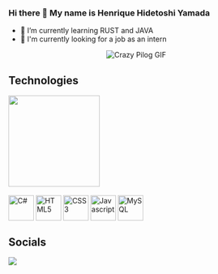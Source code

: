 ### Hi there 👋 My name is Henrique Hidetoshi Yamada

- 🌱 I’m currently learning RUST and JAVA
- 🔭 I'm currently looking for a job as an intern

<div align="center">
  <img alt="Crazy Pilog GIF" src="https://pipe.miroware.io/60a47afdab37f801c2e52bb1/profile/Pilot.gif">
</div>

## Technologies

<div>
  <a href="https://github.com/HenriqueY-NIXD"></a>
  <img height="180em" src="https://github-readme-stats.vercel.app/api?username=HenriqueY-NIXD&show_icons=true&theme=synthwave&include_all_commits=true&count_private=true">
  <!--<img height="180em" src="https://github-readme-stats.vercel.app/api/top-langs/?username=HenriqueY-NIXD&layout=compact&langs_count=16">-->
</div>

<div style="display:inline_block"><br>
  <img align="center" alt="C#" height="50" width="50" src="https://cdn.jsdelivr.net/gh/devicons/devicon/icons/csharp/csharp-original.svg" />
  <img align="center" alt="HTML5" height="50" width="50" src="https://cdn.jsdelivr.net/gh/devicons/devicon/icons/html5/html5-original.svg" />
  <img align="center" alt="CSS3" height="50" width="50" src="https://cdn.jsdelivr.net/gh/devicons/devicon/icons/css3/css3-original.svg" />
  <img align="center" alt="Javascript" height="50" width="50" src="https://cdn.jsdelivr.net/gh/devicons/devicon/icons/javascript/javascript-original.svg" />
  <img align="center" alt="MySQL" height="50" width="50" src="https://cdn.jsdelivr.net/gh/devicons/devicon/icons/mysql/mysql-original.svg" />
</div>

## Socials

<div>
  <a href="https://www.linkedin.com/in/henrique-yamada-6743ba215/" target="_blank" rel="external"><img src="https://img.shields.io/badge/-LinkedIn-%230077B5?style=for-the-badge&logo=linkedin&logoColor=white" target="_blank" rel="external"></a> 
</div>

<!--
**HenriqueY-NIXD/HenriqueY-NIXD** is a ✨ _special_ ✨ repository because its `README.md` (this file) appears on your GitHub profile.

Here are some ideas to get you started:

- 🔭 I’m currently working on ...
- 🌱 I’m currently learning ...
- 👯 I’m looking to collaborate on ...
- 🤔 I’m looking for help with ...
- 💬 Ask me about ...
- 📫 How to reach me: ...
- 😄 Pronouns: ...
- ⚡ Fun fact: ...
-->
